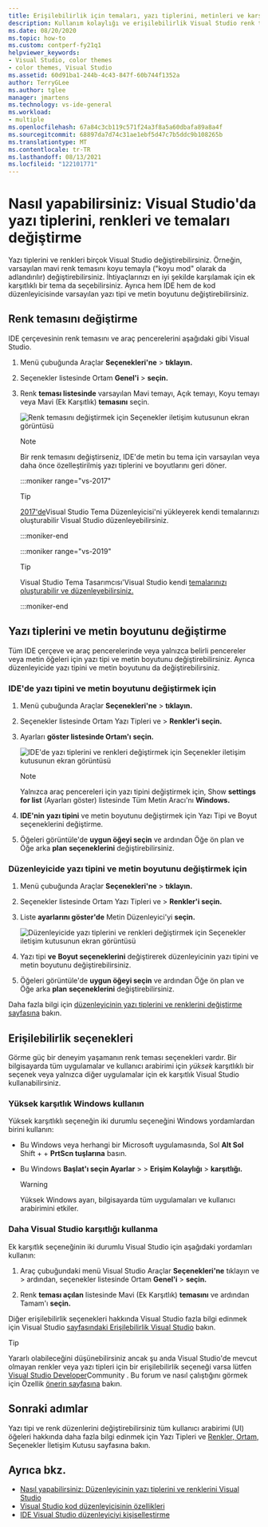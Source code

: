 ```yaml
---
title: Erişilebilirlik için temaları, yazı tiplerini, metinleri ve karşıtlığı değiştirme
description: Kullanım kolaylığı ve erişilebilirlik Visual Studio renk temalarını, yazı tipi renklerini, metin boyutlarını ve fazla karşıtlık renklerini nasıl değiştiryebilirsiniz?
ms.date: 08/20/2020
ms.topic: how-to
ms.custom: contperf-fy21q1
helpviewer_keywords:
- Visual Studio, color themes
- color themes, Visual Studio
ms.assetid: 60d91ba1-244b-4c43-847f-60b744f1352a
author: TerryGLee
ms.author: tglee
manager: jmartens
ms.technology: vs-ide-general
ms.workload:
- multiple
ms.openlocfilehash: 67a84c3cb119c571f24a3f8a5a60dbafa89a8a4f
ms.sourcegitcommit: 68897da7d74c31ae1ebf5d47c7b5ddc9b108265b
ms.translationtype: MT
ms.contentlocale: tr-TR
ms.lasthandoff: 08/13/2021
ms.locfileid: "122101771"
---
```

# <a name="how-to-change-fonts-colors-and-themes-in-visual-studio"></a>Nasıl yapabilirsiniz: Visual Studio'da yazı tiplerini, renkleri ve temaları değiştirme

Yazı tiplerini ve renkleri birçok Visual Studio değiştirebilirsiniz. Örneğin, varsayılan mavi renk temasını koyu temayla ("koyu mod" olarak da adlandırılır) değiştirebilirsiniz. İhtiyaçlarınızı en iyi şekilde karşılamak için ek karşıtlıklı bir tema da seçebilirsiniz. Ayrıca hem IDE hem de kod düzenleyicisinde varsayılan yazı tipi ve metin boyutunu değiştirebilirsiniz.

## <a name="change-the-color-theme"></a>Renk temasını değiştirme

IDE çerçevesinin renk temasını ve araç pencerelerini aşağıdaki gibi Visual Studio.

1. Menü çubuğunda Araçlar **Seçenekleri'ne**  >  **tıklayın.**

1. Seçenekler listesinde Ortam **Genel'i**  >  **seçin.**

1. Renk **teması listesinde** varsayılan Mavi  temayı,  Açık temayı, Koyu temayı veya Mavi (Ek Karşıtlık) **temasını** seçin. 

   ![Renk temasını değiştirmek için Seçenekler iletişim kutusunun ekran görüntüsü](media/fonts-colors-theme.png "Renk temasını değiştirmek için kullanabileceğiniz Seçenekler iletişim kutusunun ekran görüntüsü")

    > [!NOTE]
    > Bir renk temasını değiştirseniz, IDE'de metin bu tema için varsayılan veya daha önce özelleştirilmiş yazı tiplerini ve boyutlarını geri döner.

    :::moniker range="vs-2017"

    > [!TIP]
    > [2017'de](https://marketplace.visualstudio.com/items?itemName=VisualStudioPlatformTeam.VisualStudio2017ColorThemeEditor)Visual Studio Tema Düzenleyicisi'ni yükleyerek kendi temalarınızı oluşturabilir Visual Studio düzenleyebilirsiniz.

    :::moniker-end

    :::moniker range="vs-2019"

    > [!TIP]
    > Visual Studio Tema Tasarımcısı'Visual Studio kendi [temalarınızı oluşturabilir ve düzenleyebilirsiniz.](https://marketplace.visualstudio.com/items?itemName=ms-madsk.ColorThemeDesigner)

    :::moniker-end

## <a name="change-fonts-and-text-size"></a>Yazı tiplerini ve metin boyutunu değiştirme

Tüm IDE çerçeve ve araç pencerelerinde veya yalnızca belirli pencereler veya metin öğeleri için yazı tipi ve metin boyutunu değiştirebilirsiniz. Ayrıca düzenleyicide yazı tipini ve metin boyutunu da değiştirebilirsiniz.

### <a name="to-change-the-font-and-text-size-in-the-ide"></a>IDE'de yazı tipini ve metin boyutunu değiştirmek için

1. Menü çubuğunda Araçlar **Seçenekleri'ne**  >  **tıklayın.**

1. Seçenekler listesinde Ortam Yazı Tipleri ve  >  **Renkler'i seçin.**

1. Ayarları **göster listesinde Ortam'ı** **seçin.**

   ![IDE'de yazı tiplerini ve renkleri değiştirmek için Seçenekler iletişim kutusunun ekran görüntüsü](media/fonts-colors-environment.png "IDE'de yazı tiplerini ve renkleri değiştirmek için Seçenekler iletişim kutusunun ekran görüntüsü")

    > [!NOTE]
    > Yalnızca araç pencereleri için yazı tipini değiştirmek için, Show **settings for list** (Ayarları göster) listesinde Tüm Metin Aracı'nı **Windows.**

1. **IDE'nin** **yazı tipini** ve metin boyutunu değiştirmek için Yazı Tipi ve Boyut seçeneklerini değiştirme.

1. Öğeleri görüntüle'de **uygun öğeyi seçin** ve ardından Öğe ön plan ve Öğe arka **plan** **seçeneklerini** değiştirebilirsiniz.

### <a name="to-change-the-font-and-text-size-in-the-editor"></a>Düzenleyicide yazı tipini ve metin boyutunu değiştirmek için

1. Menü çubuğunda Araçlar **Seçenekleri'ne**  >  **tıklayın.**

1. Seçenekler listesinde Ortam Yazı Tipleri ve  >  **Renkler'i seçin.**

1. Liste **ayarlarını göster'de** Metin Düzenleyici'yi **seçin.**

   ![Düzenleyicide yazı tiplerini ve renkleri değiştirmek için Seçenekler iletişim kutusunun ekran görüntüsü](media/fonts-colors-text-editor.png "Düzenleyicide yazı tiplerini ve renkleri değiştirmek için Seçenekler iletişim kutusunun ekran görüntüsü")

1. Yazı tipi **ve** **Boyut seçeneklerini** değiştirerek düzenleyicinin yazı tipini ve metin boyutunu değiştirebilirsiniz.

1. Öğeleri görüntüle'de **uygun öğeyi seçin** ve ardından Öğe ön plan ve Öğe arka **plan** **seçeneklerini** değiştirebilirsiniz.

Daha fazla bilgi için [düzenleyicinin yazı tiplerini ve renklerini değiştirme sayfasına](../ide/reference/how-to-change-fonts-and-colors-in-the-editor.md) bakın.

## <a name="accessibility-options"></a>Erişilebilirlik seçenekleri

Görme güç bir deneyim yaşamanın renk teması seçenekleri vardır. Bir bilgisayarda tüm uygulamalar ve kullanıcı arabirimi için *yüksek* karşıtlıklı bir seçenek veya yalnızca diğer uygulamalar için ek karşıtlık Visual Studio kullanabilirsiniz.

### <a name="use-windows-high-contrast"></a>Yüksek karşıtlık Windows kullanın

Yüksek karşıtlıklı seçeneğin iki durumlu seçeneğini Windows yordamlardan birini kullanın:

- Bu Windows veya herhangi bir Microsoft uygulamasında, Sol **Alt Sol** Shift +  + **PrtScn tuşlarına** basın.

- Bu Windows **Başlat'ı seçin Ayarlar**  >    >  **Erişim Kolaylığı**  >  **karşıtlığı.**

    > [!WARNING]
    > Yüksek Windows ayarı, bilgisayarda tüm uygulamaları ve kullanıcı arabirimini etkiler.

### <a name="use-visual-studio-extra-contrast"></a>Daha Visual Studio karşıtlığı kullanma

Ek karşıtlık seçeneğinin iki durumlu Visual Studio için aşağıdaki yordamları kullanın:

1. Araç çubuğundaki menü Visual Studio Araçlar **Seçenekleri'ne** tıklayın ve  >  ardından, seçenekler listesinde Ortam **Genel'i**  >  **seçin.**

1. Renk **teması açılan** listesinde Mavi (Ek Karşıtlık) **temasını** ve ardından Tamam'ı **seçin.**

Diğer erişilebilirlik seçenekleri hakkında Visual Studio fazla bilgi edinmek için Visual Studio [sayfasındaki Erişilebilirlik Visual Studio](../ide/reference/accessibility-features-of-visual-studio.md) bakın.

> [!TIP]
> Yararlı olabileceğini düşünebilirsiniz ancak şu anda Visual Studio'de mevcut olmayan renkler veya yazı tipleri için bir erişilebilirlik  seçeneği varsa lütfen [Visual Studio Developer](https://aka.ms/feedback/suggest?space=8)Community . Bu forum ve nasıl çalıştığını görmek için Özellik [önerin sayfasına](../ide/suggest-a-feature.md) bakın.

## <a name="next-steps"></a>Sonraki adımlar

Yazı tipi ve renk düzenlerini değiştirebilirsiniz tüm kullanıcı arabirimi (UI) öğeleri hakkında daha fazla bilgi edinmek için Yazı Tipleri ve [Renkler, Ortam,](../ide/reference/fonts-and-colors-environment-options-dialog-box.md) Seçenekler İletişim Kutusu sayfasına bakın.

## <a name="see-also"></a>Ayrıca bkz.

- [Nasıl yapabilirsiniz: Düzenleyicinin yazı tiplerini ve renklerini Visual Studio](../ide/reference/how-to-change-fonts-and-colors-in-the-editor.md)
- [Visual Studio kod düzenleyicisinin özellikleri](../ide/writing-code-in-the-code-and-text-editor.md)
- [IDE Visual Studio düzenleyiciyi kişiselleştirme](../ide/quickstart-personalize-the-ide.md)

